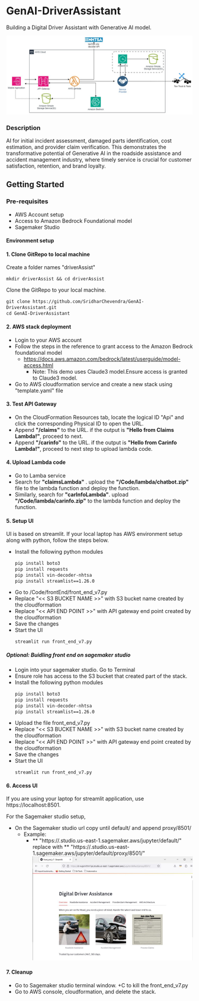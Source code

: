 # GenAI-DriverAssistant

Building a Digital Driver Assistant with Generative AI model.

![Proposed Architecture](https://github.com/SridharChevendra/GenAI-DriverAssistant/blob/98adb77a0a9cd1d23c91c66731545ac32a847c4f/architecture/Digital%20Driver%20Assistant%20Architecture-GenAI_Incident%20management.jpg)

### Description
AI for initial incident assessment, damaged parts identification, cost estimation, and provider claim verification. This demonstrates the transformative potential of Generative AI in the roadside assistance and accident management industry, where timely service is crucial for customer satisfaction, retention, and brand loyalty.
## Getting Started
### Pre-requisites
* AWS Account setup
* Access to Amazon Bedrock Foundational model
* Sagemaker Studio
 
#### Environment setup
#### 1. Clone GitRepo to local machine

Create a folder names "driverAssist"

```
mkdir driverAssist && cd driverAssist

```
Clone the GitRepo to your local machine.
```
git clone https://github.com/SridharChevendra/GenAI-DriverAssistant.git
cd GenAI-DriverAssistant
```
#### 2. AWS stack deployment
* Login to your AWS account
* Follow the steps in the reference to grant access to the Amazon Bedrock foundational model
  - https://docs.aws.amazon.com/bedrock/latest/userguide/model-access.html
    - Note: This demo uses Claude3 model.Ensure access is granted to Claude3 model.
* Go to AWS cloudformation service and create a new stack using "template.yaml" file

#### 3. Test API Gateway
* On the CloudFormation Resources tab, locate the logical ID "Api" and click the corresponding Physical ID to open the URL.
* Append **"/claims"** to the URL. if the output is **"Hello from Claims Lambda!"**, proceed to next.
* Append **"/carinfo"** to the URL. if the output is **"Hello from Carinfo Lambda!"**, proceed to next step to upload lambda code.

#### 4. Upload Lambda code
* Go to Lamba service
* Search for **"claimsLambda"** . upload the **"/Code/lambda/chatbot.zip"** file to the lambda function and deploy the function.
* Similarly, search for **"carInfoLambda"**. upload **"/Code/lambda/carinfo.zip"** to the lambda function and deploy the function.

#### 5. Setup UI
UI is based on streamlit. If your local laptop has AWS environment setup along with python, follow the steps below.
* Install the following python modules
  ```
  pip install boto3
  pip install requests
  pip install vin-decoder-nhtsa
  pip install streamlist==1.26.0
  ```
* Go to /Code/frontEnd/front_end_v7.py
* Replace "<< S3 BUCKET NAME >>" with S3 bucket name created by the cloudformation
* Replace "<< API END POINT >>" with API gateway end point created by the cloudformation
* Save the changes
* Start the UI
  ```
  streamlit run front_end_v7.py
  ```
##### Optional: Buidling front end on sagemaker studio
* Login into your sagemaker studio. Go to Terminal
* Ensure role has access to the S3 bucket that created part of the stack.
* Install the following python modules
  ```
  pip install boto3
  pip install requests
  pip install vin-decoder-nhtsa
  pip install streamlist==1.26.0
  ```
* Upload the file front_end_v7.py
* Replace "<< S3 BUCKET NAME >>" with S3 bucket name created by the cloudformation
* Replace "<< API END POINT >>" with API gateway end point created by the cloudformation
* Save the changes
* Start the UI
  ```
  streamlit run front_end_v7.py
  ```
#### 6. Access UI
If you are using your laptop for streamlit application, use https://localhost:8501.

For the Sagemaker studio setup,

* On the Sagemaker studio url copy until default/ and append proxy/8501/
  - Example:
    - ** "https://<xxxxx>.studio.us-east-1.sagemaker.aws/jupyter/default/" replace
      with
      ** "https://<xxxxx>.studio.us-east-1.sagemaker.aws/jupyter/default/proxy/8501/"
 ![UI](https://github.com/SridharChevendra/GenAI-DriverAssistant/blob/fd481952baa499bee0d2f6690dd37a242a91e247/images/driverAssistantUI.JPG)

#### 7. Cleanup
* Go to Sagemaker studio terminal window. <Ctrl>+C to kill the front_end_v7.py
* Go to AWS console, cloudformation, and delete the stack.

